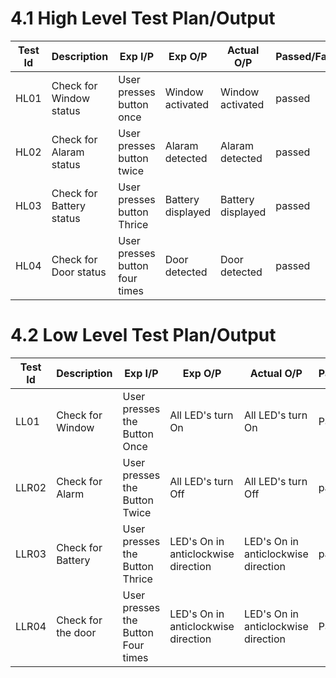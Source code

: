 
# 4.1 High Level Test Plan/Output

 | Test Id | Description | Exp I/P | Exp O/P | Actual O/P | Passed/Failed |
 |  -------- | -----------|----------|--------|---------------|----------- |
 | HL01 | Check for Window status | User presses button once | Window activated | Window activated | passed |
 | HL02 | Check for Alaram status | User presses button twice | Alaram detected |  Alaram detected | passed |
 | HL03 | Check for Battery status | User presses button Thrice | Battery displayed | Battery displayed | passed |
 | HL04 | Check for Door status | User presses button four times | Door detected | Door detected | passed |


# 4.2 Low Level Test Plan/Output

| Test Id | Description | Exp I/P | Exp O/P | Actual O/P | Passed/Failed |
|  -------- | -----------|----------|--------|---------------|----------- |
|LL01|	Check for Window | User presses the Button Once	|All LED's turn On|	All LED's turn On|	Passed |
|LLR02| Check for Alarm | User presses the Button Twice | All LED's turn Off |	All LED's turn Off|passed|
|LLR03| Check for Battery | User presses the Button Thrice| LED's On in anticlockwise direction |LED's On in anticlockwise direction |passed|
|LLR04|Check for the door| User presses the Button Four times |	LED's On in anticlockwise direction | LED's On in anticlockwise direction| Passed|
